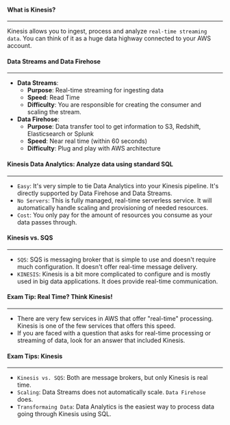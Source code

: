 #### What is Kinesis?

___
Kinesis allows you to ingest, process and analyze `real-time streaming data`. You can think of it as a huge data highway
connected to your AWS account.

#### Data Streams and Data Firehose

___

* **Data Streams**:
    * **Purpose**: Real-time streaming for ingesting data
    * **Speed**: Read Time
    * **Difficulty**: You are responsible for creating the consumer and scaling the stream.
* **Data Firehose**:
    * **Purpose**: Data transfer tool to get information to S3, Redshift, Elasticsearch or Splunk
    * **Speed**: Near real time (within 60 seconds)
    * **Difficulty**: Plug and play with AWS architecture

#### Kinesis Data Analytics: Analyze data using standard SQL

___

* `Easy`: It's very simple to tie Data Analytics into your Kinesis pipeline. It's directly supported by Data Firehose
  and Data Streams.
* `No Servers`: This is fully managed, real-time serverless service. It will automatically handle scaling and
  provisioning of needed resources.
* `Cost`: You only pay for the amount of resources you consume as your data passes through.

#### Kinesis vs. SQS

___

* `SQS`: SQS is messaging broker that is simple to use and doesn't require much configuration. It doesn't offer
  real-time message delivery.
* `KINESIS`: Kinesis is a bit more complicated to configure and is mostly used in big data applications. It does provide
  real-time communication.

#### Exam Tip: Real Time? Think Kinesis!

___

* There are very few services in AWS that offer "real-time" processing. Kinesis is one of the few services that offers
  this speed.
* If you are faced with a question that asks for real-time processing or streaming of data, look for an answer that
  included Kinesis.

#### Exam Tips: Kinesis

___

* `Kinesis vs. SQS`: Both are message brokers, but only Kinesis is real time.
* `Scaling`: Data Streams does not automatically scale. `Data Firehose` does.
* `Transformaing Data`: Data Analytics is the easiest way to process data going through Kinesis using SQL.